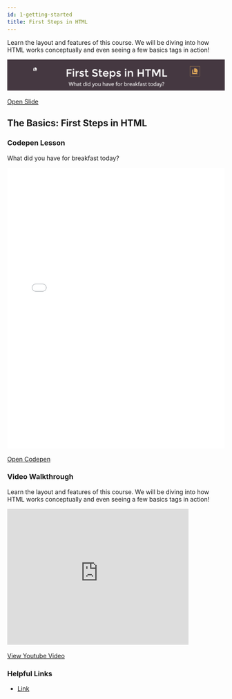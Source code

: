 ```yaml
---
id: 1-getting-started
title: First Steps in HTML
---
```


<section class="inner-section">

Learn the layout and features of this course. We will be diving into how HTML works conceptually and even seeing a few basics tags in action!

<img src="https://raw.githubusercontent.com/lennyroyroy/basics-image/master/Basics%20Screenshots/Screen%20Shot%202019-09-02%20at%206.35.34%20PM.png"/>

<a href="https://slides.com/lennyroyroy/deck#/3" target="_blank" class="button live-button">Open Slide</a>

</section>

<section class="inner-section">

## The Basics: First Steps in HTML

</section>

<section class="inner-section">

### Codepen Lesson 

What did you have for breakfast today?

<iframe height="650" style="width: 100%;" scrolling="no" title="The Basics #1" src="//codepen.io/lennyroycodes/embed/preview/PvVzJz/?height=300&theme-id=37020&default-tab=html,result&editable=true" frameborder="no" allowtransparency="true" allowfullscreen="true">
  See the Pen <a href='https://codepen.io/lennyroycodes/pen/PvVzJz/'>The Basics #1</a> by lennyroy
  (<a href='https://codepen.io/lennyroycodes'>@lennyroycodes</a>) on <a href='https://codepen.io'>CodePen</a>.
</iframe>

<a href="https://codepen.io/lennyroycodes/pen/PvVzJz" target="_blank" class="button live-button">Open Codepen</a>

</section>

<section class="inner-section">

### Video Walkthrough

Learn the layout and features of this course. We will be diving into how HTML works conceptually and even seeing a few basics tags in action!

<div class="video-responsive">
    <iframe width="420" height="315" src="https://www.youtube.com/embed/nMmX4m4jFCY?start=164&autoplay=0&rel=0" frameborder="0" allowfullscreen></iframe>
</div>

<a href="https://youtu.be/nMmX4m4jFCY" target="_blank" class="button live-button">View Youtube Video</a>

</section>

<section class="inner-section">

### Helpful Links

* <a href="" target="_blank">Link</a>

</section>




